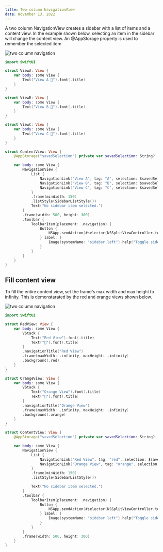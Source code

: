 ```yaml
---
title: Two column NavigationView
date: November 13, 2022
---
```


A two column NavigationView creates a sidebar with a list of items and a content view. In the example shown below, selecting an item in the sidebar will change the content view. An @AppStorage property is used to remember the selected item.

<p><img src="../img/two-column-nav1.png" style="max-width:400px;" alt="two column navigation"></p>

```swift
import SwiftUI

struct ViewA: View {
    var body: some View {
        Text("View A 🍎").font(.title)
    }
}

struct ViewB: View {
    var body: some View {
        Text("View B 🥝").font(.title)
    }
}

struct ViewC: View {
    var body: some View {
        Text("View C 🍑").font(.title)
    }
}

struct ContentView: View {
    @AppStorage("savedSelection") private var savedSelection: String?

    var body: some View {
        NavigationView {
            List {
                NavigationLink("View A", tag: "A", selection: $savedSelection, destination: { ViewA() })
                NavigationLink("View B", tag: "B", selection: $savedSelection, destination: { ViewB() })
                NavigationLink("View C", tag: "C", selection: $savedSelection, destination: { ViewC() })
            }
            .frame(minWidth: 150)
            .listStyle(SidebarListStyle())
            Text("No sidebar item selected.")
        }
        .frame(width: 500, height: 300)
        .toolbar {
            ToolbarItem(placement: .navigation) {
                Button {
                    NSApp.sendAction(#selector(NSSplitViewController.toggleSidebar(_:)), to: nil, from: nil)
                } label: {
                    Image(systemName: "sidebar.left").help("Toggle sidebar")
                }
            }
        }
    }
}
```

## Fill content view

To fill the entire content view, set the frame's max width and max height to infinity. This is demonstarated by the red and orange views shown below.

<p><img src="../img/two-column-nav2.png" style="max-width:400px;" alt="two column navigation"></p>

```swift
import SwiftUI

struct RedView: View {
    var body: some View {
        VStack {
            Text("Red View").font(.title)
            Text("🍎").font(.title)
        }
        .navigationTitle("Red View")
        .frame(maxWidth: .infinity, maxHeight: .infinity)
        .background(.red)
    }
}

struct OrangeView: View {
    var body: some View {
        VStack {
            Text("Orange View").font(.title)
            Text("🍊").font(.title)
        }
        .navigationTitle("Orange View")
        .frame(maxWidth: .infinity, maxHeight: .infinity)
        .background(.orange)
    }
}

struct ContentView: View {
    @AppStorage("savedSelection") private var savedSelection: String?

    var body: some View {
        NavigationView {
            List {
                NavigationLink("Red View", tag: "red", selection: $savedSelection, destination: { RedView() })
                NavigationLink("Orange View", tag: "orange", selection: $savedSelection, destination: { OrangeView() })
            }
            .frame(minWidth: 150)
            .listStyle(SidebarListStyle())

            Text("No sidebar item selected.")
        }
        .toolbar {
            ToolbarItem(placement: .navigation) {
                Button {
                    NSApp.sendAction(#selector(NSSplitViewController.toggleSidebar(_:)), to: nil, from: nil)
                } label: {
                    Image(systemName: "sidebar.left").help("Toggle sidebar")
                }
            }
        }
        .frame(width: 500, height: 300)
    }
}
```
